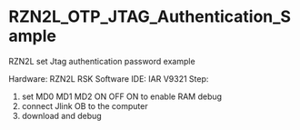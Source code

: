 # RZN2L_OTP_JTAG_Authentication_Sample
RZN2L set Jtag authentication password example

Hardware: RZN2L RSK
Software IDE: IAR V9321
Step:
1. set MD0 MD1 MD2 ON OFF ON to enable RAM debug
2. connect Jlink OB to the computer
3. download and debug
